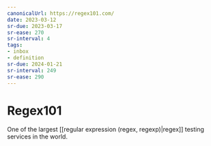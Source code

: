 ```yaml
---
canonicalUrl: https://regex101.com/
date: 2023-03-12
sr-due: 2023-03-17
sr-ease: 270
sr-interval: 4
tags:
- inbox
- definition
sr-due: 2024-01-21
sr-interval: 249
sr-ease: 290
---
```


# Regex101

One of the largest [[regular expression (regex, regexp)|regex]] testing services
in the world.
